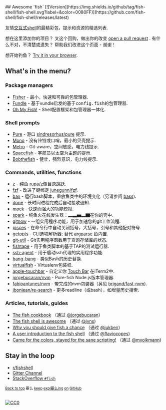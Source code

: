<div class="github-widget" data-repo="jorgebucaran/awesome-fish"></div>
<script async src="https://pagead2.googlesyndication.com/pagead/js/adsbygoogle.js"></script><ins class="adsbygoogle" style="display:block" data-ad-client="ca-pub-6890694312814945" data-ad-slot="5473692530" data-ad-format="auto"  data-full-width-responsive="true"></ins><script>(adsbygoogle = window.adsbygoogle || []).push({});</script>
## Awesome `fish` [![Version](https://img.shields.io/github/tag/fish-shell/fish-shell.svg?label=&color=0080FF)](https://github.com/fish-shell/fish-shell/releases/latest)

 友情<a href="https://github.com/fish-shell/fish-shell" title="鱼">交互式shell</a>的最精彩包，提示和资源的精选列表.

 想在这里添加你的项目？  叉这个回购，做出你的改变 [open a pull request](https://github.com/jorgebucaran/awesome-fish/fork) .  有什么不对，不清楚或遗失？  帮助我们改进这个页面 - 谢谢！

想开始钓鱼？ [Try it in your browser](https://rootnroll.com/d/fish-shell).

## What's in the menu?

### Package managers

- [Fisher](https://github.com/jorgebucaran/fisher) - 最小，快速和可靠的包管理器.
- [Fundle](https://github.com/danhper/fundle) - 基于vundle启发的基于<samp>config.fish</samp>的包管理器.
- [Oh My Fish!](https://github.com/oh-my-fish/oh-my-fish) -  Shell配置框架和包管理器一体化.

### Shell prompts

- [Pure](https://github.com/rafaelrinaldi/pure) - 港口 [sindresorhus/pure](https://github.com/sindresorhus/pure) 提示.
- [Mono](https://github.com/fishpkg/fish-prompt-mono) - 没有铃铛或口哨，最小的贝壳提示.
- [Metro](https://github.com/fishpkg/fish-prompt-metro) -  Git-aware，空间敏感，电力线提示.
- [Spacefish](https://github.com/matchai/spacefish) - 宇航员以太空为主题的提示.
- [Bobthefish](https://github.com/oh-my-fish/theme-bobthefish) - 健壮，强烈意识，电力线提示.

### Commands, utilities, functions

- [z](https://github.com/jethrokuan/z) - 纯鱼 [rupa/z](https://github.com/rupa/z)像目录跳跃.
- [fzf](https://github.com/jethrokuan/fzf) - 改进了键绑定 [junegunn/fzf](https://github.com/junegunn/fzf).
- [bax](https://github.com/jorgebucaran/fish-bax) - 运行bash脚本，重放鱼类中的环境变化（另请参阅 [bass](https://github.com/edc/bass)).
- [done](https://github.com/franciscolourenco/done) - 长时间进程完成后自动接收通知.
- [mock](https://github.com/matchai/fish-mock) - 快速而强大的功能模拟.
- [spark](https://github.com/jorgebucaran/fish-spark) - 纯鱼火花线发生器：▂▃▅▂▇在你的壳中.
- [gitnow](https://github.com/joseluisq/gitnow) - 一组实用程序功能，用于加速您的git工作流程.
- [pisces](https://github.com/laughedelic/pisces) - 在命令行中自动关闭括号，大括号，引号和其他配对符号.
- [getopts](https://github.com/jorgebucaran/fish-getopts)   -  CLI选项解析器;  替代 [argparse](https://fishshell.com/docs/current/commands.html#argparse) 鱼内置.
- [git-util](https://github.com/fishpkg/fish-git-util) -  Git实用程序函数用于查询存储库的状态.
- [fishtape](https://github.com/jorgebucaran/fishtape) - 用于鱼类脚本的基于TAP的测试运行器.
- [ssh-agent](https://github.com/danhper/fish-ssh-agent) - 用于启动ssh代理的实用程序功能.
- [bang-bang](https://github.com/oh-my-fish/plugin-bang-bang) - 类似Bash的历史替换.
- [virtualfish](https://github.com/adambrenecki/virtualfish) -  Virtualenv包装纸.
- [apple-touchbar](https://github.com/rodrigobdz/fish-apple-touchbar) - 自定义你 [Touch Bar](https://developer.apple.com/design/human-interface-guidelines/macos/touch-bar/touch-bar-overview) 在iTerm2中.
- [jorgebucaran/nvm](https://github.com/jorgebucaran/fish-nvm) -  Pure-fish Node.js版本管理器.
- [fabioantunes/nvm](https://github.com/FabioAntunes/fish-nvm) - 带完成的nvm包装器（另见 [brigand/fast-nvm](https://github.com/brigand/fast-nvm-fish)).
- [jbonjean/re-search](https://github.com/jbonjean/re-search) - 更多readline（或bash），如增量历史搜索.

### Articles, tutorials, guides

- [The fish cookbook](https://github.com/jorgebucaran/fish-cookbook) （通过 [@jorgebucaran](https://github.com/jorgebucaran))
- [The fish shell is awesome](https://jvns.ca/blog/2017/04/23/the-fish-shell-is-awesome/) （通过 [@jvns](https://github.com/jvns))
- [Why you should give fish a chance](https://dev.to/jukben/why-you-should-give-a-chance-to-fish-shell-5a0l) （通过 [@jukben](https://github.com/jukben))
- [A user introduction to the fish shell](https://flaviocopes.com/fish-shell/) （通过 [@flaviocopes](https://github.com/flaviocopes))
- [Came for the colors, stayed for the sane scripting!](https://mvolkmann.github.io/fish-article/) （通过 [@mvolkmann](https://github.com/mvolkmann))

## Stay in the loop

- [r/fishshell](https://www.reddit.com/r/fishshell)
- [Gitter Channel](https://gitter.im/fish-shell/fish-shell)
- [StackOverflow `#fish`](https://stackoverflow.com/questions/tagged/fish)

<sup>[Back to top](#awesome-fish-) 要么 [keep](https://github.com/topics/fish-shell) [expl要么ing](https://github.com/topics/fish-packages) [on](https://github.com/topics/fish) [GitHub](https://github.com/topics/fish-prompt)</sup>

<h2></h2>

[![CC0](http://mirrors.creativecommons.org/presskit/buttons/88x31/svg/cc-zero.svg)](https://creativecommons.org/publicdomain/zero/1.0/)
